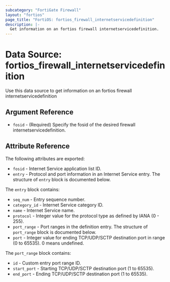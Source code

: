 ```yaml
---
subcategory: "FortiGate Firewall"
layout: "fortios"
page_title: "FortiOS: fortios_firewall_internetservicedefinition"
description: |-
  Get information on an fortios firewall internetservicedefinition.
---
```


# Data Source: fortios_firewall_internetservicedefinition
Use this data source to get information on an fortios firewall internetservicedefinition

## Argument Reference

* `fosid` - (Required) Specify the fosid of the desired firewall internetservicedefinition.

## Attribute Reference

The following attributes are exported:

* `fosid` - Internet Service application list ID.
* `entry` - Protocol and port information in an Internet Service entry. The structure of `entry` block is documented below.

The `entry` block contains:

* `seq_num` - Entry sequence number.
* `category_id` - Internet Service category ID.
* `name` - Internet Service name.
* `protocol` - Integer value for the protocol type as defined by IANA (0 - 255).
* `port_range` - Port ranges in the definition entry. The structure of `port_range` block is documented below.
* `port` - Integer value for ending TCP/UDP/SCTP destination port in range (0 to 65535). 0 means undefined.

The `port_range` block contains:

* `id` - Custom entry port range ID.
* `start_port` - Starting TCP/UDP/SCTP destination port (1 to 65535).
* `end_port` - Ending TCP/UDP/SCTP destination port (1 to 65535).

